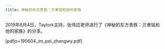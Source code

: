 ```yaml
---
title: 神秘的东方贵族：贝聿铭和他的家族
---
```


2019年6月4日，Taylork主持，张伟应老师进行了《神秘的东方贵族：贝聿铭和他的家族》的分享。

[pdfjs=190604_im_pei_zhangwy.pdf]
